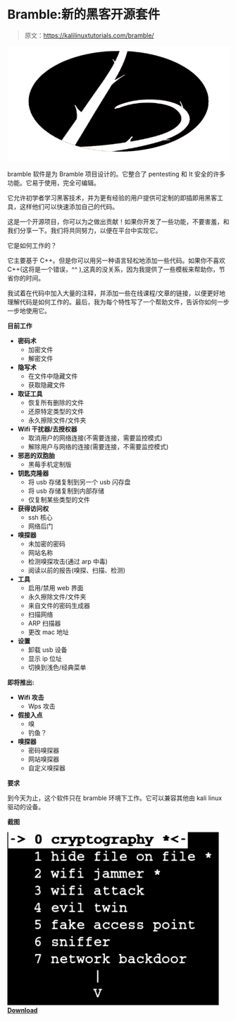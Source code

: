 # Bramble:新的黑客开源套件

> 原文：<https://kalilinuxtutorials.com/bramble/>

[![Bramble : New Hacking Open Source Suite](img/97cb472d9c565dc0f0ae5ac7ec351b18.png "Bramble : New Hacking Open Source Suite")](https://1.bp.blogspot.com/-NKjN8eaR7aQ/XxnhixMMcUI/AAAAAAAAG-4/ElwF3evsxOgCsjhHlBp18N644jWr_x8YwCLcBGAsYHQ/s1600/Bramble%25281%2529.png)

bramble 软件是为 Bramble 项目设计的。它整合了 pentesting 和 It 安全的许多功能。它易于使用，完全可编辑。

它允许初学者学习黑客技术，并为更有经验的用户提供可定制的即插即用黑客工具，这样他们可以快速添加自己的代码。

这是一个开源项目，你可以为之做出贡献！如果你开发了一些功能，不要害羞，和我们分享一下。我们将共同努力，以便在平台中实现它。

它是如何工作的？

它主要基于 C++。但是你可以用另一种语言轻松地添加一些代码。如果你不喜欢 C++(这将是一个错误，^^ ),这真的没关系，因为我提供了一些模板来帮助你，节省你的时间。

我试着在代码中加入大量的注释，并添加一些在线课程/文章的链接，以便更好地理解代码是如何工作的。最后，我为每个特性写了一个帮助文件，告诉你如何一步一步地使用它。

**目前工作**

*   **密码术**
    *   加密文件
    *   解密文件
*   **隐写术**
    *   在文件中隐藏文件
    *   获取隐藏文件
*   **取证工具**
    *   恢复所有删除的文件
    *   还原特定类型的文件
    *   永久擦除文件/文件夹
*   **Wifi 干扰器/去授权器**
    *   取消用户的网络连接(不需要连接，需要监控模式)
    *   解除用户与网络的连接(需要连接，不需要监控模式)
*   **邪恶的双胞胎**
    *   黑莓手机定制版
*   **钥匙克隆器**
    *   将 usb 存储复制到另一个 usb 闪存盘
    *   将 usb 存储复制到内部存储
    *   仅复制某些类型的文件
*   **获得访问权**
    *   ssh 核心
    *   网络后门
*   **嗅探器**
    *   未加密的密码
    *   网站名称
    *   检测嗅探攻击(通过 arp 中毒)
    *   阅读以前的报告(嗅探、扫描、检测)
*   **工具**
    *   启用/禁用 web 界面
    *   永久擦除文件/文件夹
    *   来自文件的密码生成器
    *   扫描网络
    *   ARP 扫描器
    *   更改 mac 地址
*   **设置**
    *   卸载 usb 设备
    *   显示 ip 位址
    *   切换到浅色/经典菜单

**即将推出:**

*   **Wifi 攻击**
    *   Wps 攻击
*   **假接入点**
    *   嗅
    *   钓鱼？
*   **嗅探器**
    *   密码嗅探器
    *   网站嗅探器
    *   自定义嗅探器

**要求**

到今天为止，这个软件只在 bramble 环境下工作。它可以兼容其他由 kali linux 驱动的设备。

**截图**

![](img/14ce16c7a269cf806a5f22450c1e5722.png)[**Download**](https://github.com/marcrowProject/Bramble)